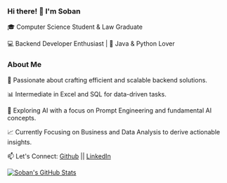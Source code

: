 ### Hi there! 👋 I'm Soban

🎓 Computer Science Student & Law Graduate

💻 Backend Developer Enthusiast | 🐍 Java & Python Lover

### About Me

🌟 Passionate about crafting efficient and scalable backend solutions.

📊 Intermediate in Excel and SQL for data-driven tasks.

🤖 Exploring AI with a focus on Prompt Engineering and fundamental AI concepts.

📈 Currently Focusing on Business and Data Analysis to derive actionable insights.

📫 Let's Connect: [Github]([url](https://github.com/mo2daso)) || [LinkedIn]([url](https://www.linkedin.com/in/mohammad-soban-930114283/)) 

[![Soban's GitHub Stats](https://github-readme-stats.vercel.app/api?username=mo2daso&count_private=true&show_icons=true&theme=blue-green&hide_rank=false)](https://github.com/mo2daso/github-readme-stats)
